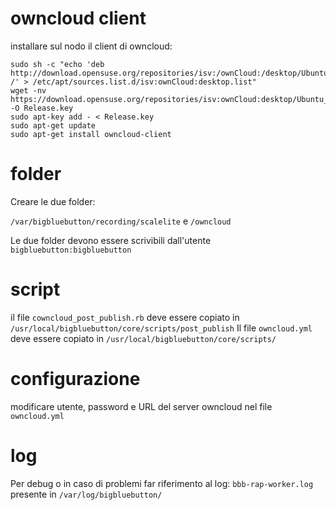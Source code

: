 # owncloud client
installare sul nodo il client di owncloud:
```
sudo sh -c "echo 'deb http://download.opensuse.org/repositories/isv:/ownCloud:/desktop/Ubuntu_16.04/ /' > /etc/apt/sources.list.d/isv:ownCloud:desktop.list"
wget -nv https://download.opensuse.org/repositories/isv:ownCloud:desktop/Ubuntu_16.04/Release.key -O Release.key
sudo apt-key add - < Release.key
sudo apt-get update
sudo apt-get install owncloud-client
```
# folder
Creare le due folder:

`/var/bigbluebutton/recording/scalelite`
e `/owncloud`

Le due folder devono essere scrivibili dall'utente `bigbluebutton:bigbluebutton`

# script

il file `cowncloud_post_publish.rb` deve essere copiato in 
`/usr/local/bigbluebutton/core/scripts/post_publish`
Il file `owncloud.yml` deve essere copiato in
`/usr/local/bigbluebutton/core/scripts/`

# configurazione
modificare utente, password e URL del server owncloud nel file `owncloud.yml`



# log
Per debug o in caso di problemi far riferimento al log:
`bbb-rap-worker.log` presente in `/var/log/bigbluebutton/`
